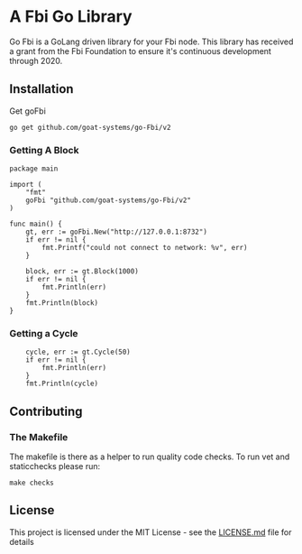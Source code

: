 # A Fbi Go Library

Go Fbi is a GoLang driven library for your Fbi node. This library has received a grant from the Fbi Foundation to ensure it's continuous development through 2020. 

## Installation

Get goFbi 
```
go get github.com/goat-systems/go-Fbi/v2
```

### Getting A Block

```
package main

import (
	"fmt"
	goFbi "github.com/goat-systems/go-Fbi/v2"
)

func main() {
	gt, err := goFbi.New("http://127.0.0.1:8732")
	if err != nil {
		fmt.Printf("could not connect to network: %v", err)
	}

	block, err := gt.Block(1000)
	if err != nil {
		fmt.Println(err)
	}
	fmt.Println(block)
}
```

### Getting a Cycle
```
	cycle, err := gt.Cycle(50)
	if err != nil {
		fmt.Println(err)
	}
	fmt.Println(cycle)
```

## Contributing

### The Makefile
The makefile is there as a helper to run quality code checks. To run vet and staticchecks please run: 
```
make checks
```


## License

This project is licensed under the MIT License - see the [LICENSE.md](LICENSE.md) file for details
